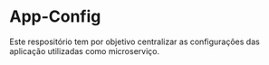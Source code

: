 # App-Config

Este respositório tem por objetivo centralizar as configurações das aplicação utilizadas como microserviço.
